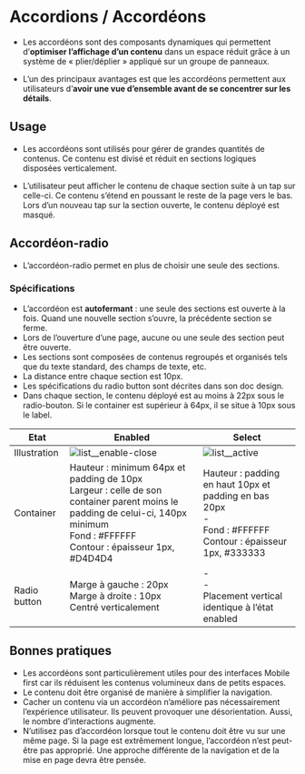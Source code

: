 # Accordions / Accordéons

- Les accordéons sont des composants dynamiques qui permettent d’**optimiser l’affichage d’un contenu** dans un espace réduit grâce à un système de «&nbsp;plier/déplier&nbsp;» appliqué sur un groupe de panneaux.

- L’un des principaux avantages est que les accordéons permettent aux utilisateurs d’**avoir une vue d’ensemble avant de se concentrer sur les détails**.

## Usage

- Les accordéons sont utilisés pour gérer de grandes quantités de contenus. Ce contenu est divisé et réduit en sections logiques disposées verticalement.

- L’utilisateur peut afficher le contenu de chaque section suite à un tap sur celle-ci. Ce contenu s’étend en poussant le reste de la page vers le bas. Lors d’un nouveau tap sur la section ouverte, le contenu déployé est masqué.

## Accordéon-radio

- L’accordéon-radio permet en plus de choisir une seule des sections.

### Spécifications

- L’accordéon est **autofermant**&nbsp;: une seule des sections est ouverte à la fois. Quand une nouvelle section s’ouvre, la précédente section se ferme.
- Lors de l’ouverture d’une page, aucune ou une seule des section peut être ouverte.
- Les sections sont composées de contenus regroupés et organisés tels que du texte standard, des champs de texte, etc.
- La distance entre chaque section est 10px.
- Les spécifications du radio button sont décrites dans son doc design.
- Dans chaque section, le contenu déployé est au moins à 22px sous le radio-bouton. Si le container est supérieur à 64px, il se situe à 10px sous le label.


Etat | Enabled | Select
------------ | ------------- |------------ |
Illustration | ![list__enable-close](components/COMPONENTS/Navigation/Accordions/design/list__enable-close.png) | ![list__active](components/COMPONENTS/Navigation/Accordions/design/list__active.png)
Container | Hauteur : minimum 64px et padding de 10px <br> Largeur : celle de son container parent moins le padding de celui-ci, 140px minimum <br> Fond : #FFFFFF <br> Contour : épaisseur 1px, #D4D4D4 | Hauteur : padding en haut 10px et padding en bas 20px <br> - <br> Fond : #FFFFFF <br> Contour : épaisseur 1px, #333333 | Opacité : 40 % | - <br> - <br> - <br> Contour : épaisseur 1px, #B40015 | Opacité : 40 % | Hauteur : 44px <br> Largeur : celle de son container parent moins le padding de celui-ci, 140px minimum <br> Fond : #FAFAFA <br> Contour : épaisseur 1px, #D4D4D4
Radio button | Marge à gauche : 20px <br> Marge à droite : 10px <br> Centré verticalement  | - <br> - <br> Placement vertical identique à l’état enabled


## Bonnes pratiques

- Les accordéons sont particulièrement utiles pour des interfaces Mobile first car ils réduisent les contenus volumineux dans de petits espaces.
- Le contenu doit être organisé de manière à simplifier la navigation.
- Cacher un contenu via un accordéon n’améliore pas nécessairement l’expérience utilisateur. Ils peuvent provoquer une désorientation. Aussi, le nombre d’interactions augmente.
- N’utilisez pas d’accordéon lorsque tout le contenu doit être vu sur une même page. Si la page est extrêmement longue, l’accordéon n’est peut-être pas approprié. Une approche différente de la navigation et de la mise en page devra être pensée.

